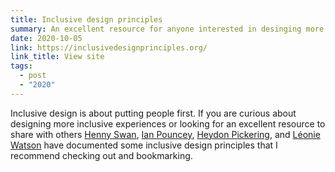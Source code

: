 ```yaml
---
title: Inclusive design principles
summary: An excellent resource for anyone interested in desinging more inclusive experiences. 
date: 2020-10-05
link: https://inclusivedesignprinciples.org/
link_title: View site
tags:
  - post
  - "2020"
---
```


Inclusive design is about putting people first. If you are curious about designing more inclusive experiences or looking for an excellent resource to share with others [Henny Swan](https://twitter.com/iheni), [Ian Pouncey](https://twitter.com/IanPouncey), [Heydon Pickering](https://twitter.com/heydonworks), and [Léonie Watson](https://twitter.com/LeonieWatson) have documented some inclusive design principles that I recommend checking out and bookmarking. 


